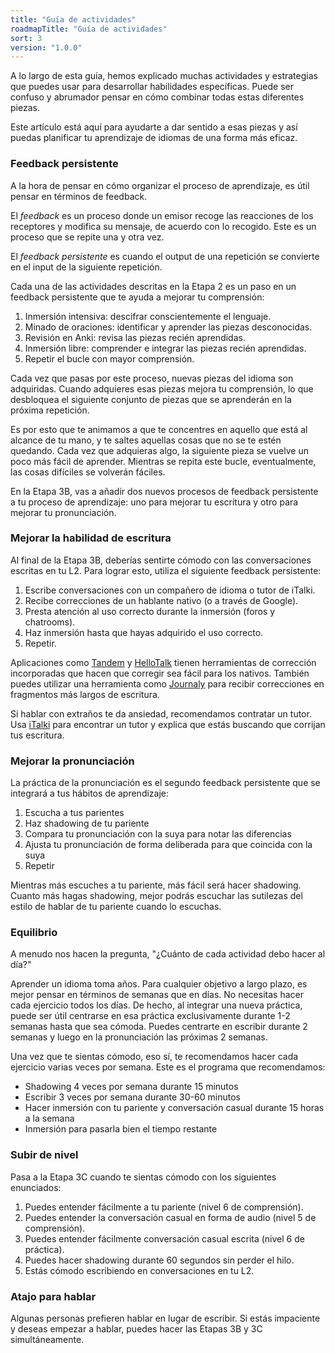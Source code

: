 ```yaml
---
title: "Guía de actividades"
roadmapTitle: "Guía de actividades"
sort: 3
version: "1.0.0"
---
```


A lo largo de esta guía, hemos explicado muchas actividades y estrategias que puedes usar para desarrollar habilidades específicas. Puede ser confuso y abrumador pensar en cómo combinar todas estas diferentes piezas.

Este artículo está aquí para ayudarte a dar sentido a esas piezas y así puedas planificar tu aprendizaje de idiomas de una forma más eficaz.

### Feedback persistente
A la hora de pensar en cómo organizar el proceso de aprendizaje, es útil pensar en términos de feedback.

El _feedback_ es un proceso donde un emisor recoge las reacciones de los receptores y modifica su mensaje, de acuerdo con lo recogido. Este es un proceso que se repite una y otra vez.

El _feedback persistente_ es cuando el output de una repetición se convierte en el input de la siguiente repetición.

Cada una de las actividades descritas en la Etapa 2 es un paso en un feedback persistente que te ayuda a mejorar tu comprensión:

1. Inmersión intensiva: descifrar conscientemente el lenguaje.
1. Minado de oraciones: identificar y aprender las piezas desconocidas.
1. Revisión en Anki: revisa las piezas recién aprendidas.
1. Inmersión libre: comprender e integrar las piezas recién aprendidas.
1. Repetir el bucle con mayor comprensión.

Cada vez que pasas por este proceso, nuevas piezas del idioma son adquiridas. Cuando adquieres esas piezas mejora tu comprensión, lo que desbloquea el siguiente conjunto de piezas que se aprenderán en la próxima repetición.

Es por esto que te animamos a que te concentres en aquello que está al alcance de tu mano, y te saltes aquellas cosas que no se te estén quedando. Cada vez que adquieras algo, la siguiente pieza se vuelve un poco más fácil de aprender. Mientras se repita este bucle, eventualmente, las cosas difíciles se volverán fáciles.

En la Etapa 3B, vas a añadir dos nuevos procesos de feedback persistente a tu proceso de aprendizaje: uno para mejorar tu escritura y otro para mejorar tu pronunciación.

### Mejorar la habilidad de escritura
Al final de la Etapa 3B, deberías sentirte cómodo con las conversaciones escritas en tu L2. Para lograr esto, utiliza el siguiente feedback persistente:

1. Escribe conversaciones con un compañero de idioma o tutor de iTalki.
1. Recibe correcciones de un hablante nativo (o a través de Google).
1. Presta atención al uso correcto durante la inmersión (foros y chatrooms).
1. Haz inmersión hasta que hayas adquirido el uso correcto.
1. Repetir.

Aplicaciones como [Tandem][tandem] y [HelloTalk][hello-talk] tienen herramientas de corrección incorporadas que hacen que corregir sea fácil para los nativos. También puedes utilizar una herramienta como [Journaly][journaly] para recibir correcciones en fragmentos más largos de escritura.

Si hablar con extraños te da ansiedad, recomendamos contratar un tutor. Usa [iTalki][italki] para encontrar un tutor y explica que estás buscando que corrijan tus escritura.

### Mejorar la pronunciación
La práctica de la pronunciación es el segundo feedback persistente que se integrará a tus hábitos de aprendizaje:

1. Escucha a tus parientes
1. Haz shadowing de tu pariente
1. Compara tu pronunciación con la suya para notar las diferencias
1. Ajusta tu pronunciación de forma deliberada para que coincida con la suya
1. Repetir

Mientras más escuches a tu pariente, más fácil será hacer shadowing. Cuanto más hagas shadowing, mejor podrás escuchar las sutilezas del estilo de hablar de tu pariente cuando lo escuchas.

### Equilibrio
A menudo nos hacen la pregunta, "¿Cuánto de cada actividad debo hacer al día?"

Aprender un idioma toma años. Para cualquier objetivo a largo plazo, es mejor pensar en términos de semanas que en días. No necesitas hacer cada ejercicio todos los días. De hecho, al integrar una nueva práctica, puede ser útil centrarse en esa práctica exclusivamente durante 1-2 semanas hasta que sea cómoda. Puedes centrarte en escribir durante 2 semanas y luego en la pronunciación las próximas 2 semanas.

Una vez que te sientas cómodo, eso sí, te recomendamos hacer cada ejercicio varias veces por semana. Este es el programa que recomendamos:
* Shadowing 4 veces por semana durante 15 minutos
* Escribir 3 veces por semana durante 30-60 minutos
* Hacer inmersión con tu pariente y conversación casual durante 15 horas a la semana
* Inmersión para pasarla bien el tiempo restante

### Subir de nivel
Pasa a la Etapa 3C cuando te sientas cómodo con los siguientes enunciados:

1. Puedes entender fácilmente a tu pariente (nivel 6 de comprensión).
1. Puedes entender la conversación casual en forma de audio (nivel 5 de comprensión).
1. Puedes entender fácilmente conversación casual escrita (nivel 6 de práctica).
1. Puedes hacer shadowing durante 60 segundos sin perder el hilo.
1. Estás cómodo escribiendo en conversaciones en tu L2.

### Atajo para hablar
Algunas personas prefieren hablar en lugar de escribir. Si estás impaciente y deseas empezar a hablar, puedes hacer las Etapas 3B y 3C simultáneamente.

[hello-talk]: https://brc.hellotalk.com/refold
[tandem]: https://www.tandem.net/
[journaly]: http://journaly.com/
[italki]: http://go.italki.com/refold